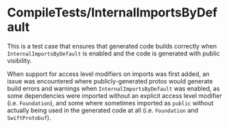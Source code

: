 # CompileTests/InternalImportsByDefault

This is a test case that ensures that generated code builds correctly when 
`InternalImportsByDefault` is enabled and the code is generated with public
visibility.

When support for access level modifiers on imports was first added, an issue 
was encountered where publicly-generated protos would generate build errors and 
warnings when `InternalImportsByDefault` was enabled, as some dependencies were 
imported without an explicit access level modifier (i.e. `Foundation`), and some
where sometimes imported as `public` without actually being used in the 
generated code at all (i.e. `Foundation` and `SwiftProtobuf`).

